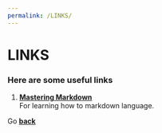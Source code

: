 ```yaml
---
permalink: /LINKS/
---
```

# LINKS
### Here are some useful links
1. [**Mastering Markdown**](https://guides.github.com/features/mastering-markdown/)  
   For learning how to markdown language.  
   
Go [**back**](index.md)
     
